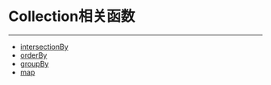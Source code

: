 # Collection相关函数

---

- [intersectionBy](/repository/Libraries/Lodash/docs/intersectionBy.md#intersectionBy)
- [orderBy](/repository/Libraries/Lodash/docs/orderBy.md#orderBy)
- [groupBy](/repository/Libraries/Lodash/docs/groupBy.md#groupBy)
- [map](/repository/Libraries/Lodash/docs/map.md#map)